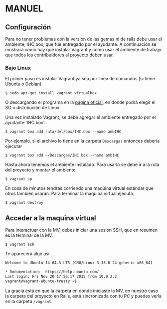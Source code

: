 # MANUEL

## Configuración

Para no tener problemas con la versión de las gemas ni de rails debe usar el 
ambiente, IHC.box, que fue entregado por el ayudante. A continuación se 
mostrará como hay que instalar Vagrant y como usar el ambiente de trabajo que 
todos los contribuidores al proyecto deben usar.

### Bajo Linux

El primer paso es instalar Vagrant ya sea por linea de comandos (si tiene 
Ubuntu o Debian)

    $ sudo apt-get install vagrant virtualbox

O descargando el programa en la [página oficial][download], en donde podrá 
elegir el SO o distribución de Linux.

[download]: https://www.vagrantup.com/downloads.html "Descargas"

Una vez instalado Vagrant, se debe agregar el ambiente entregado por el 
ayudante 'IHC.box'.

    $ vagrant box add ruta/del/box/IHC.box --name ambIHC

Por ejemplo, si el archivo lo tiene en la carpeta `Descargas` entonces debería 
ejecutar

    $ vagrant box add ~/Descargas/IHC.box --name ambIHC

Hasta ahora tenemos el ambiente instalado. Para usarlo se debe ir a la ruta del 
proyecto y montar el ambiente.

    $ vagrant up

En cosa de minutos tendrás corriendo una maquina virtual estándar que otros 
también usarán. Para terminar la maquina virtual ejecuta.

    $ vagrant destroy

## Acceder a la maquina virtual

Para interactuar con la MV, debes iniciar una sesion SSH, que en resumen es la 
terminal de la MV.

    $ vagrant ssh

Te aparecerá algo así

```bash
Welcome to Ubuntu 14.04.3 LTS (GNU/Linux 3.13.0-24-generic x86_64)

* Documentation:  https://help.ubuntu.com/
Last login: Fri Nov 20 17:56:17 2015 from 10.0.2.2
vagrant@vagrant-ubuntu-trusty:~$
```

La gracia está en que la carpeta en donde iniciaste la MV, en nuestro caso la 
carpeta del proyecto en Rails, está sincronizada con tu PC y puedes verla en la 
carpeta `/vagrant`.
